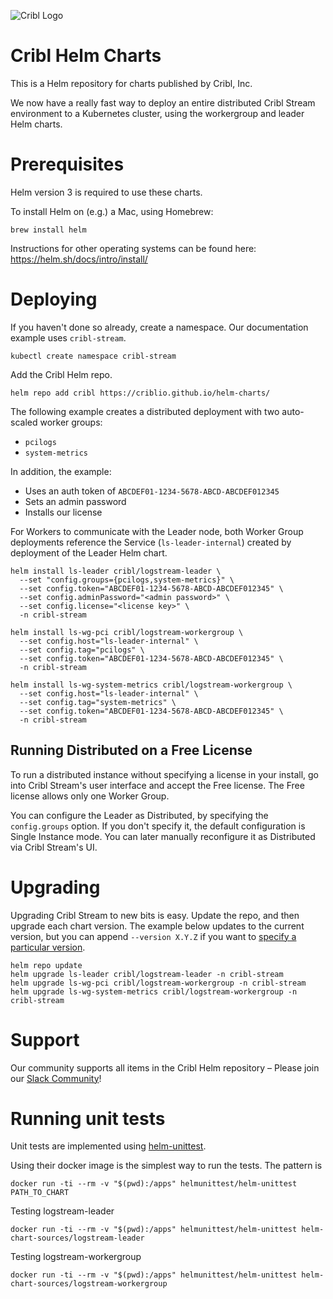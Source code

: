 ![Cribl Logo](images/Cribl_Logo_Color_TM.png)

# Cribl Helm Charts

This is a Helm repository for charts published by Cribl, Inc.

We now have a really fast way to deploy an entire distributed Cribl Stream environment to a Kubernetes cluster, using the workergroup and leader Helm charts.

# Prerequisites

Helm version 3 is required to use these charts.

To install Helm on (e.g.) a Mac, using Homebrew:

```
brew install helm
```

Instructions for other operating systems can be found here: https://helm.sh/docs/intro/install/

# Deploying

If you haven't done so already, create a namespace. Our documentation example uses `cribl-stream`.

```
kubectl create namespace cribl-stream
```

Add the Cribl Helm repo.

```
helm repo add cribl https://criblio.github.io/helm-charts/
```

The following example creates a distributed deployment with two auto-scaled worker groups:

- `pcilogs`
- `system-metrics`

In addition, the example:

- Uses an auth token of `ABCDEF01-1234-5678-ABCD-ABCDEF012345`
- Sets an admin password
- Installs our license

For Workers to communicate with the Leader node, both Worker Group deployments reference the Service (`ls-leader-internal`) created by deployment of the Leader Helm chart.

```shell
helm install ls-leader cribl/logstream-leader \
  --set "config.groups={pcilogs,system-metrics}" \
  --set config.token="ABCDEF01-1234-5678-ABCD-ABCDEF012345" \
  --set config.adminPassword="<admin password>" \
  --set config.license="<license key>" \
  -n cribl-stream

helm install ls-wg-pci cribl/logstream-workergroup \
  --set config.host="ls-leader-internal" \
  --set config.tag="pcilogs" \
  --set config.token="ABCDEF01-1234-5678-ABCD-ABCDEF012345" \
  -n cribl-stream

helm install ls-wg-system-metrics cribl/logstream-workergroup \
  --set config.host="ls-leader-internal" \
  --set config.tag="system-metrics" \
  --set config.token="ABCDEF01-1234-5678-ABCD-ABCDEF012345" \
  -n cribl-stream
```

## Running Distributed on a Free License

To run a distributed instance without specifying a license in your install, go into Cribl Stream's user interface and accept the Free license. The Free license allows only one Worker Group.

You can configure the Leader as Distributed, by specifying the `config.groups` option. If you don't specify it, the default configuration is Single Instance mode. You can later manually reconfigure it as Distributed via Cribl Stream's UI.

# Upgrading

Upgrading Cribl Stream to new bits is easy. Update the repo, and then upgrade each chart version. The example below updates to the current version, but you can append `--version X.Y.Z` if you want to [specify a particular version](https://helm.sh/docs/helm/helm_upgrade/).

```
helm repo update
helm upgrade ls-leader cribl/logstream-leader -n cribl-stream
helm upgrade ls-wg-pci cribl/logstream-workergroup -n cribl-stream
helm upgrade ls-wg-system-metrics cribl/logstream-workergroup -n cribl-stream
```

# Support

Our community supports all items in the Cribl Helm repository – Please join our [Slack Community](https://cribl.io/community/)!

# Running unit tests

Unit tests are implemented using [helm-unittest](https://github.com/helm-unittest/helm-unittest/).

Using their docker image is the simplest way to run the tests. The pattern is

```shell
docker run -ti --rm -v "$(pwd):/apps" helmunittest/helm-unittest PATH_TO_CHART
```

Testing logstream-leader

```shell
docker run -ti --rm -v "$(pwd):/apps" helmunittest/helm-unittest helm-chart-sources/logstream-leader
```

Testing logstream-workergroup

```shell
docker run -ti --rm -v "$(pwd):/apps" helmunittest/helm-unittest helm-chart-sources/logstream-workergroup
```
